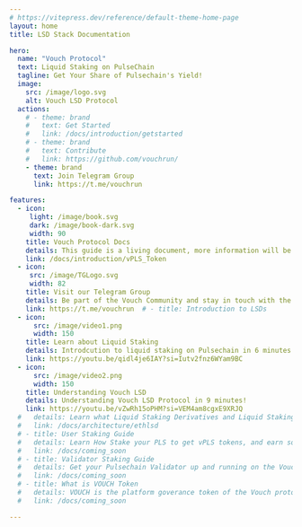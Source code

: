 ```yaml
---
# https://vitepress.dev/reference/default-theme-home-page
layout: home
title: LSD Stack Documentation

hero:
  name: "Vouch Protocol"
  text: Liquid Staking on PulseChain
  tagline: Get Your Share of Pulsechain's Yield!
  image:
    src: /image/logo.svg
    alt: Vouch LSD Protocol
  actions:
    # - theme: brand
    #   text: Get Started
    #   link: /docs/introduction/getstarted
    # - theme: brand
    #   text: Contribute
    #   link: https://github.com/vouchrun/
    - theme: brand
      text: Join Telegram Group
      link: https://t.me/vouchrun

features:
  - icon:
     light: /image/book.svg
     dark: /image/book-dark.svg
     width: 90
    title: Vouch Protocol Docs
    details: This guide is a living document, more information will be added regularly.
    link: /docs/introduction/vPLS_Token
  - icon:
     src: /image/TGLogo.svg
     width: 82
    title: Visit our Telegram Group
    details: Be part of the Vouch Community and stay in touch with the latest news and updates.
    link: https://t.me/vouchrun  # - title: Introduction to LSDs
  - icon:
      src: /image/video1.png
      width: 150
    title: Learn about Liquid Staking
    details: Introdcution to liquid staking on Pulsechain in 6 minutes!
    link: https://youtu.be/qidl4je6IAY?si=Iutv2fnz6WYam9BC
  - icon:
      src: /image/video2.png
      width: 150
    title: Understanding Vouch LSD
    details: Understanding Vouch LSD Protocol in 9 minutes!
    link: https://youtu.be/vZwRh15oPHM?si=VEM4am8cgxE9XRJQ
  #   details: Learn what Liquid Staking Derivatives and Liquid Staking Tokens are.
  #   link: /docs/architecture/ethlsd
  # - title: User Staking Guide
  #   details: Learn How Stake your PLS to get vPLS tokens, and earn some Pulsechain Yield.
  #   link: /docs/coming_soon
  # - title: Validator Staking Guide
  #   details: Get your Pulsechain Validator up and running on the Vouch Protocol.
  #   link: /docs/coming_soon
  # - title: What is VOUCH Token 
  #   details: VOUCH is the platform goverance token of the Vouch protocol.  
  #   link: /docs/coming_soon

---
```



